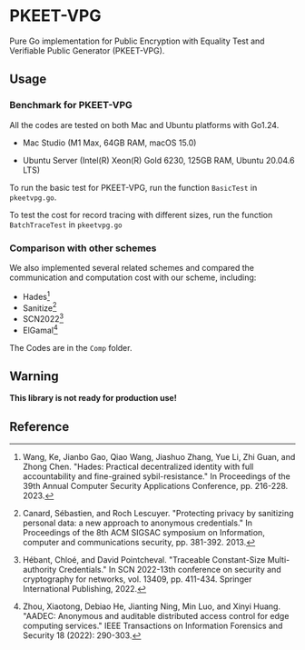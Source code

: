# PKEET-VPG
Pure Go implementation for Public Encryption with Equality Test and Verifiable Public Generator (PKEET-VPG).

## Usage

### Benchmark for PKEET-VPG

All the codes are tested on both Mac and Ubuntu platforms with Go1.24.

- Mac Studio (M1 Max, 64GB RAM, macOS 15.0)

- Ubuntu Server (Intel(R) Xeon(R) Gold 6230, 125GB RAM, Ubuntu 20.04.6 LTS)

To run the basic test for PKEET-VPG, run the function `BasicTest` in `pkeetvpg.go`.

To test the cost for record tracing with different sizes, run the function `BatchTraceTest` in `pkeetvpg.go` 

### Comparison with other schemes

We also implemented several related schemes and compared the communication and computation cost with our scheme, including:
- Hades[^1]
- Sanitize[^2]
- SCN2022[^3]
- ElGamal[^4]

The Codes are in the `Comp` folder.


## Warning

**This library is not ready for production use!**


## Reference

[^1]: Wang, Ke, Jianbo Gao, Qiao Wang, Jiashuo Zhang, Yue Li, Zhi Guan, and Zhong Chen. "Hades: Practical decentralized identity with full accountability and fine-grained sybil-resistance." In Proceedings of the 39th Annual Computer Security Applications Conference, pp. 216-228. 2023.
[^2]: Canard, Sébastien, and Roch Lescuyer. "Protecting privacy by sanitizing personal data: a new approach to anonymous credentials." In Proceedings of the 8th ACM SIGSAC symposium on Information, computer and communications security, pp. 381-392. 2013.
[^3]: Hébant, Chloé, and David Pointcheval. "Traceable Constant-Size Multi-authority Credentials." In SCN 2022-13th conference on security and cryptography for networks, vol. 13409, pp. 411-434. Springer International Publishing, 2022.
[^4]: Zhou, Xiaotong, Debiao He, Jianting Ning, Min Luo, and Xinyi Huang. "AADEC: Anonymous and auditable distributed access control for edge computing services." IEEE Transactions on Information Forensics and Security 18 (2022): 290-303.



